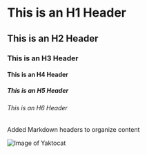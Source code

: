# This is an H1 Header
## This is an H2 Header
### This is an H3 Header
#### This is an H4 Header
##### This is an H5 Header
###### This is an H6 Header

Added Markdown headers to organize content 

![Image of Yaktocat](https://octodex.github.com/images/yaktocat.png)
